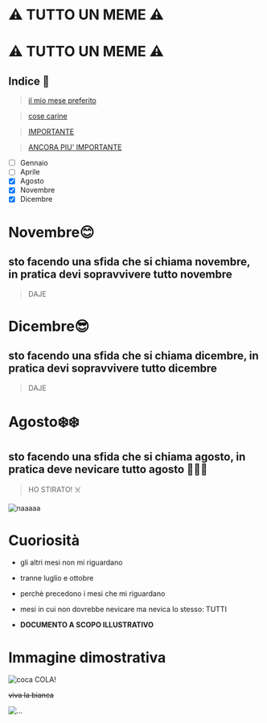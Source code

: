 # ⚠️ TUTTO UN MEME ⚠️

# ⚠️ TUTTO UN MEME ⚠️

## Indice 📖

> [il mio mese preferito](#Agosto❄️❄️)

> [cose carine](#Curiosità) 

> [IMPORTANTE](#Immaginedimostrativa)

> [ANCORA PIU' IMPORTANTE](#⚠TUTTOUNMEME⚠️)


- [ ] Gennaio
- [ ] Aprile
- [x] Agosto
- [x] Novembre
- [x] Dicembre

# Novembre😊
## sto facendo una sfida che si chiama novembre, in pratica devi sopravvivere tutto novembre
> DAJE
# Dicembre😎
## sto facendo una sfida che si chiama dicembre, in pratica devi sopravvivere tutto dicembre
> DAJE
# Agosto❄️❄️
## sto facendo una sfida che si chiama agosto, in pratica deve nevicare tutto agosto 👃👃👃
> HO STIRATO! ☠️

![naaaaa](https://i0.wp.com/www.spettacolo.eu/wp-content/uploads/2019/03/Hello-Kitty.jpg)


# Cuoriosità

* gli altri mesi non mi riguardano

* tranne luglio e ottobre

* perchè precedono i mesi che mi riguardano

* mesi in cui non dovrebbe nevicare ma nevica lo stesso: TUTTI

* **DOCUMENTO A SCOPO ILLUSTRATIVO**

# Immagine dimostrativa
![coca COLA!](https://www.verywellmind.com/thmb/-IbbEAgXRLNMKSmK3p-3zkgcIqA=/1500x0/filters:no_upscale():max_bytes(150000):strip_icc()/close-up-of-a-drug-user-using-drugs--maine--usa--aur6500120601-5bfd881e46e0fb00264a8259.jpg)

~~viva la bianca~~


![...](https://www.testo-unico-sicurezza.com/81/_media/img/large/playstoremy81.jpg)


